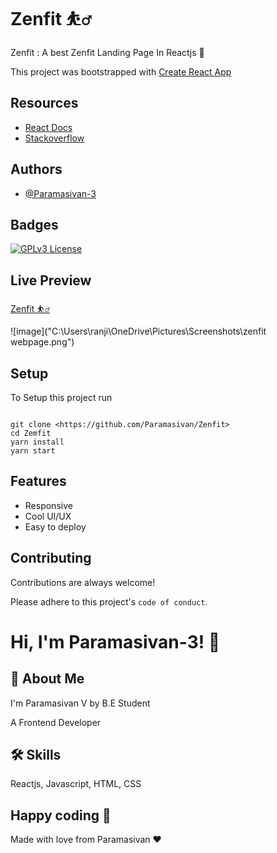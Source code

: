
# Zenfit ⛹️‍♂️

Zenfit : A best Zenfit Landing Page In Reactjs 💫

This project was bootstrapped with [Create React App](https://github.com/facebook/create-react-app)

## Resources

- [React Docs](https://beta.reactjs.org/)
- [Stackoverflow](https://stackoverflow.com/)

## Authors

- [@Paramasivan-3](https://github.com/search?q=Paramasivan-3)

## Badges

[![GPLv3 License](https://img.shields.io/badge/License-GPL%20v3-gre.svg)](https://opensource.org/licenses/)

## Live Preview

[Zenfit ⛹️‍♂️](https://fittclub.netlify.app)

![image]("C:\Users\ranji\OneDrive\Pictures\Screenshots\zenfit webpage.png")

## Setup

To Setup this project run

```

git clone <https://github.com/Paramasivan/Zenfit>
cd Zemfit
yarn install
yarn start

```

## Features

- Responsive
- Cool UI/UX
- Easy to deploy

## Contributing

Contributions are always welcome!

Please adhere to this project's `code of conduct`.

# Hi, I'm Paramasivan-3! 👋

## 🚀 About Me

I'm Paramasivan V by B.E Student

A Frontend Developer

## 🛠 Skills

Reactjs, Javascript, HTML, CSS

## Happy coding 💯

Made with love from Paramasivan ❤️
